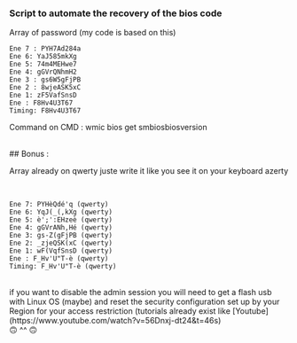 ### Script to automate the recovery of the bios code

<p> Array of password (my code is based on this) </h1>
<br>

  ```
Ene 7 : PYH7Ad284a
Ene 6: YaJ585mkXg
Ene 5: 74m4MEHwe7
Ene 4: gGVrQNhmH2
Ene 3 : gs6W5gFjPB
Ene 2 : 8wjeASK5xC
Ene 1: zF5VafSnsD
Ene : F8Hv4U3T67 
Timing: F8Hv4U3T67
  ```
  
<p> Command on CMD : wmic bios get smbiosbiosversion </p>
<br>
## Bonus :
<br>
<p>Array already on qwerty juste write it like you see it on your keyboard azerty </p>
<br>

```
Ene 7: PYHèQdé'q (qwerty) 
Ene 6: YqJ(_(,kXg (qwerty) 
Ene 5: è';':EHzeè (qwerty) 
Ene 4: gGVrANh,Hé (qwerty) 
Ene 3: gs-Z(gFjPB (qwerty) 
Ene 2: _zjeQSK(xC (qwerty) 
Ene 1: wF(VqfSnsD (qwerty) 
Ene : F_Hv'U"T-è (qwerty) 
Timing: F_Hv'U"T-è (qwerty)
```
<br>
if you want to disable the admin session you will need to get a flash usb with Linux OS (maybe) and reset the security configuration set up by your Region for your access restriction (tutorials already exist like [Youtube](https://www.youtube.com/watch?v=56Dnxj-dt24&t=46s)
<br>
🙃 ^^ 🙃

